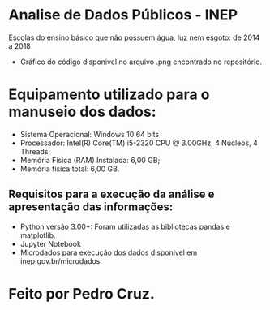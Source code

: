 # Analise de Dados Públicos - INEP
Escolas do ensino básico que não possuem água, luz nem esgoto: de 2014 a 2018
- Gráfico do código disponivel no arquivo .png encontrado no repositório.

# Equipamento utilizado para o manuseio dos dados:
- Sistema Operacional: Windows 10 64 bits
- Processador: Intel(R) Core(TM) i5-2320 CPU @ 3.00GHz, 4 Núcleos, 4 Threads;
- Memória Física (RAM) Instalada: 6,00 GB;
- Memória física total: 6,00 GB.

## Requisitos para a execução da análise e apresentação das informações:
- Python versão 3.00+: Foram utilizadas as bibliotecas pandas e matplotlib.
- Jupyter Notebook
- Microdados para execução dos dados disponivel em inep.gov.br/microdados


# Feito por Pedro Cruz.
